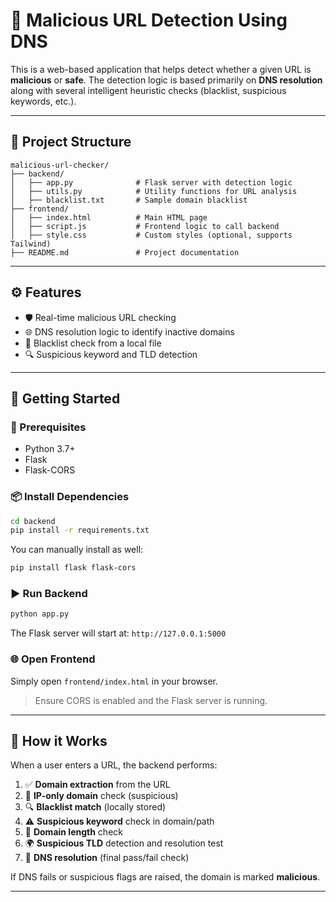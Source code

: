 # 🔐 Malicious URL Detection Using DNS

This is a web-based application that helps detect whether a given URL is **malicious** or **safe**. The detection logic is based primarily on **DNS resolution** along with several intelligent heuristic checks (blacklist, suspicious keywords, etc.).

---


## 📁 Project Structure

```
malicious-url-checker/
├── backend/
│   ├── app.py              # Flask server with detection logic
│   ├── utils.py            # Utility functions for URL analysis
│   ├── blacklist.txt       # Sample domain blacklist
├── frontend/
│   ├── index.html          # Main HTML page
│   ├── script.js           # Frontend logic to call backend
│   ├── style.css           # Custom styles (optional, supports Tailwind)
├── README.md               # Project documentation
```

---

## ⚙️ Features

- 🛡️ Real-time malicious URL checking
- 🌐 DNS resolution logic to identify inactive domains
- 📛 Blacklist check from a local file
- 🔍 Suspicious keyword and TLD detection 

---

## 🚀 Getting Started

### 🔧 Prerequisites

- Python 3.7+
- Flask
- Flask-CORS

### 📦 Install Dependencies

```bash
cd backend
pip install -r requirements.txt
```

You can manually install as well:

```bash
pip install flask flask-cors
```

### ▶️ Run Backend

```bash
python app.py
```

The Flask server will start at: `http://127.0.0.1:5000`

### 🌐 Open Frontend

Simply open `frontend/index.html` in your browser.

> Ensure CORS is enabled and the Flask server is running.

---

## 🧠 How it Works

When a user enters a URL, the backend performs:

1. ✅ **Domain extraction** from the URL
2. 🚫 **IP-only domain** check (suspicious)
3. 🔍 **Blacklist match** (locally stored)
4. ⚠️ **Suspicious keyword** check in domain/path
5. 📏 **Domain length** check
6. 🌍 **Suspicious TLD** detection and resolution test
7. 🧪 **DNS resolution** (final pass/fail check)

If DNS fails or suspicious flags are raised, the domain is marked **malicious**.

---
   